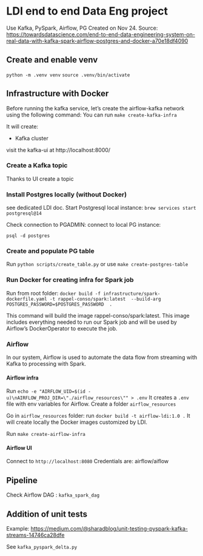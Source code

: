 # LDI end to end Data Eng project 
Use Kafka, PySpark, Airflow, PG
Created on Nov 24.
Source: https://towardsdatascience.com/end-to-end-data-engineering-system-on-real-data-with-kafka-spark-airflow-postgres-and-docker-a70e18df4090

## Create and enable venv
`python -m .venv venv`
`source .venv/bin/activate`

## Infrastructure with Docker
Before running the kafka service, 
let’s create the airflow-kafka network using the following command:
You can run `make create-kafka-infra`

It will create:
- Kafka cluster

visit the kafka-ui at http://localhost:8000/

### Create a Kafka topic 
Thanks to UI create a topic

### Install Postgres locally (without Docker)
see dedicated LDI doc.
Start Postgresql local instance:
`brew services start postgresql@14`

Check connection to PGADMIN:
connect to local PG instance: 
```
psql -d postgres
```

### Create and populate PG table
Run `python scripts/create_table.py` or use `make create-postgres-table`

### Run Docker for creating infra for Spark job
Run from root folder:
`docker build -f infrastructure/spark-dockerfile.yaml
-t rappel-conso/spark:latest 
--build-arg POSTGRES_PASSWORD=$POSTGRES_PASSWORD  .`

This command will build the image rappel-conso/spark:latest. 
This image includes everything needed to run our Spark job 
and will be used by Airflow’s DockerOperator to execute the job. 

### Airflow
In our system, Airflow is used to automate the data flow from streaming 
with Kafka to processing with Spark.

#### Airflow infra 
Run `echo -e "AIRFLOW_UID=$(id -u)\nAIRFLOW_PROJ_DIR=\"./airflow_resources\"" > .env`
It creates a `.env` file with env variables for Airflow.
Create a folder `airflow_resources`

Go in `airflow_resources` folder:
run `docker build -t airflow-ldi:1.0 .`
It will create locally the Docker images customized by LDI.

Run `make create-airflow-infra`

#### Airflow UI
Connect to `http://localhost:8080`
Credentials are: airflow/aiflow 

## Pipeline
Check Airflow DAG : `kafka_spark_dag`

## Addition of unit tests
Example: https://medium.com/@sharadblog/unit-testing-pyspark-kafka-streams-14746ca28dfe

See `kafka_pyspark_delta.py`